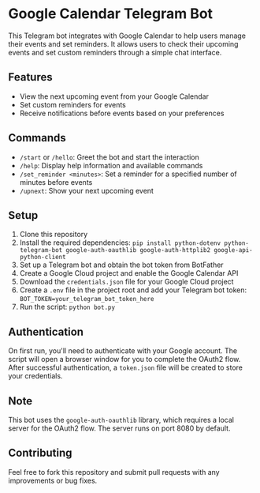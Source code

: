# Google Calendar Telegram Bot

This Telegram bot integrates with Google Calendar to help users manage their events and set reminders. It allows users to check their upcoming events and set custom reminders through a simple chat interface.

## Features

- View the next upcoming event from your Google Calendar
- Set custom reminders for events
- Receive notifications before events based on your preferences

## Commands

- `/start` or `/hello`: Greet the bot and start the interaction
- `/help`: Display help information and available commands
- `/set_reminder <minutes>`: Set a reminder for a specified number of minutes before events
- `/upnext`: Show your next upcoming event

## Setup

1. Clone this repository
2. Install the required dependencies: `pip install python-dotenv python-telegram-bot google-auth-oauthlib google-auth-httplib2 google-api-python-client`
3. Set up a Telegram bot and obtain the bot token from BotFather
4. Create a Google Cloud project and enable the Google Calendar API
5. Download the `credentials.json` file for your Google Cloud project
6. Create a `.env` file in the project root and add your Telegram bot token: `BOT_TOKEN=your_telegram_bot_token_here`
7. Run the script: `python bot.py`


## Authentication

On first run, you'll need to authenticate with your Google account. The script will open a browser window for you to complete the OAuth2 flow. After successful authentication, a `token.json` file will be created to store your credentials.

## Note

This bot uses the `google-auth-oauthlib` library, which requires a local server for the OAuth2 flow. The server runs on port 8080 by default.

## Contributing

Feel free to fork this repository and submit pull requests with any improvements or bug fixes.

